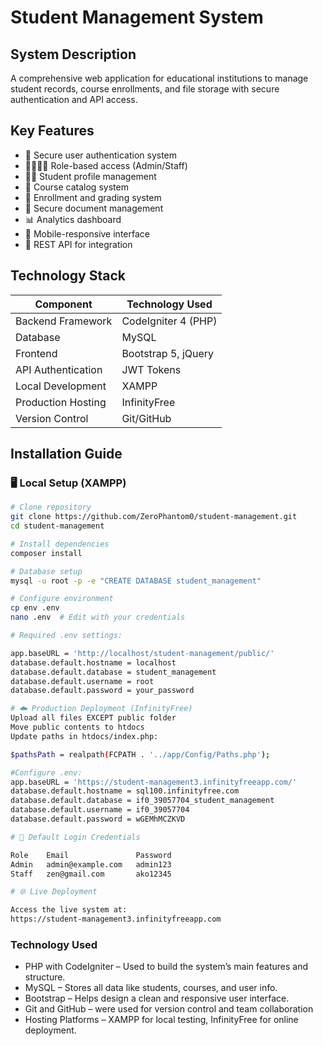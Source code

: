 # Student Management System

## System Description
A comprehensive web application for educational institutions to manage student records, course enrollments, and file storage with secure authentication and API access.

## Key Features
- 🔐 Secure user authentication system
- 👨‍💼👩‍💼 Role-based access (Admin/Staff)
- 🧑‍🎓 Student profile management
- 📖 Course catalog system
- 📝 Enrollment and grading system
- 📁 Secure document management
- 📊 Analytics dashboard
- 📱 Mobile-responsive interface
- 🔌 REST API for integration

## Technology Stack
| Component          | Technology Used          |
|--------------------|--------------------------|
| Backend Framework  | CodeIgniter 4 (PHP)      |
| Database           | MySQL                    |
| Frontend           | Bootstrap 5, jQuery      |
| API Authentication | JWT Tokens               |
| Local Development  | XAMPP                    |
| Production Hosting | InfinityFree             |
| Version Control    | Git/GitHub               |

## Installation Guide

### 🖥️ Local Setup (XAMPP)
```bash
# Clone repository
git clone https://github.com/ZeroPhantom0/student-management.git
cd student-management

# Install dependencies
composer install

# Database setup
mysql -u root -p -e "CREATE DATABASE student_management"

# Configure environment
cp env .env
nano .env  # Edit with your credentials

# Required .env settings:

app.baseURL = 'http://localhost/student-management/public/'
database.default.hostname = localhost
database.default.database = student_management
database.default.username = root
database.default.password = your_password

# ☁️ Production Deployment (InfinityFree)
Upload all files EXCEPT public folder
Move public contents to htdocs
Update paths in htdocs/index.php:

$pathsPath = realpath(FCPATH . '../app/Config/Paths.php');

#Configure .env:
app.baseURL = 'https://student-management3.infinityfreeapp.com/'
database.default.hostname = sql100.infinityfree.com
database.default.database = if0_39057704_student_management
database.default.username = if0_39057704
database.default.password = wGEMhMCZKVD

# 🔑 Default Login Credentials

Role	Email	            Password
Admin	admin@example.com	admin123
Staff	zen@gmail.com	    ako12345

# 🌐 Live Deployment

Access the live system at:
https://student-management3.infinityfreeapp.com
```

### Technology Used

- PHP with CodeIgniter – Used to build the system’s main features and structure.
- MySQL – Stores all data like students, courses, and user info.
- Bootstrap – Helps design a clean and responsive user interface.
- Git and GitHub – were used for version control and team collaboration
- Hosting Platforms – XAMPP for local testing, InfinityFree for online deployment.
